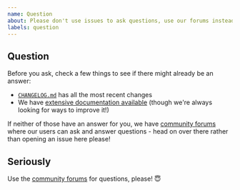 ```yaml
---
name: Question
about: Please don't use issues to ask questions, use our forums instead.
labels: question
---
```



## Question

Before you ask, check a few things to see if there might already be an answer: 

- [`CHANGELOG.md`](https://github.com/apollographql/apollo-ios/blob/main/CHANGELOG.md) has all the most recent changes
- We have [extensive documentation available](https://www.apollographql.com/docs/ios) (though we're always looking for ways to improve it!)


If neither of those have an answer for you, we have [community forums](https://community.apollographql.com) where our users can ask and answer questions - head on over there rather than opening an issue here please!

## Seriously

Use the [community forums](https://community.apollographql.com) for questions, please! 😇